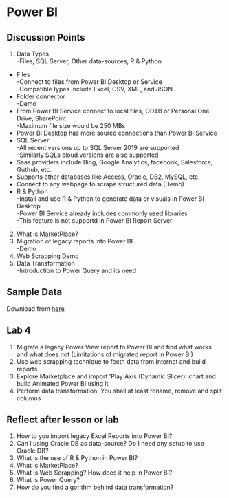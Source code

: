# Power BI

## Discussion Points
1. Data Types  
  -Files, SQL Server, Other data-sources, R & Python
  - Files  
  -Connect to files from Power BI Desktop or Service  
  -Compatible types include Excel, CSV, XML, and JSON
  - Folder connector  
  -Demo  
  - From Power BI Service connect to local files, OD4B or Personal One Drive, SharePoint  
  -Maximum file size would be 250 MBs  
  - Power BI Desktop has more source connections than Power BI Service  
  - SQL Server  
  -All recent versions up to SQL Server 2019 are supported  
  -Similarly SQLs cloud versions are also supported
  - Saas providers include Bing, Google Analytics, facebook, Salesforce, Guthub, etc.  
  - Supports other databases like Access, Oracle, DB2, MySQL, etc.  
  - Connect to any webpage to scrape structured data (Demo)
  - R & Python  
  -Install and use R & Python to generate data or visuals in Power BI Desktop  
  -Power BI Service already includes commonly used libraries  
  -This feature is not supportd in Power BI Report Server  
2. What is MarketPlace?  
3. Migration of legacy reports into Power BI  
  -Demo
4. Web Scrapping Demo
5. Data Transformation  
  -Introduction to Power Query and its need  



## Sample Data
Download from [here](https://docs.microsoft.com/en-us/power-bi/create-reports/sample-datasets)

## Lab 4
1. Migrate a legacy Power View report to Power BI and find what works and what does not (Limitations of migrated report in Power BI)  
2. Use web scrapping technique to fecth data from Internet and build reports   
3. Explore Marketplace and import 'Play Axis (Dynamic Slicer)' chart and build Animated Power BI using it  
4. Perform data transformation. You shall at least rename, remove and split columns

## Reflect after lesson or lab
1. How to you import legacy Excel Reports into Power BI?
2. Can I using Oracle DB as data-source? Do I need any setup to use Oracle DB?  
3. What is the use of R & Python in Power BI?  
4. What is MarketPlace?  
5. What is Web Scrapping? How does it help in Power BI?
6. What is Power Query?  
7. How do you find algorithm behind data transformation?
